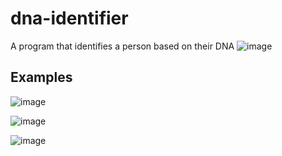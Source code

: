 # dna-identifier
A program that identifies a person based on their DNA
![image](https://github.com/Aeziren/dna-identifier/assets/123553708/b1367d07-29cb-4610-a79c-e4d00465e5e0)

## Examples
![image](https://github.com/Aeziren/dna-identifier/assets/123553708/53a26192-963f-49c3-a78b-d1f23b5b17c0)

![image](https://github.com/Aeziren/dna-identifier/assets/123553708/0975073a-0469-4d45-bcd7-7ec2d80a87cb)

![image](https://github.com/Aeziren/dna-identifier/assets/123553708/268f8965-3c9e-43b7-aac8-924bb1834303)




